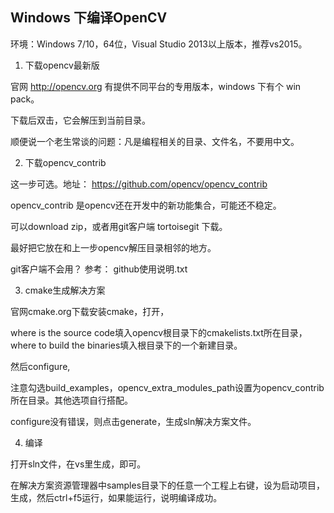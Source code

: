 ## Windows 下编译OpenCV

环境：Windows 7/10，64位，Visual Studio 2013以上版本，推荐vs2015。

1. 下载opencv最新版

官网 http://opencv.org 有提供不同平台的专用版本，windows 下有个 win pack。

下载后双击，它会解压到当前目录。

顺便说一个老生常谈的问题：凡是编程相关的目录、文件名，不要用中文。

2. 下载opencv_contrib

这一步可选。地址： https://github.com/opencv/opencv_contrib

opencv_contrib 是opencv还在开发中的新功能集合，可能还不稳定。

可以download zip，或者用git客户端 tortoisegit 下载。

最好把它放在和上一步opencv解压目录相邻的地方。

git客户端不会用？ 参考： github使用说明.txt

3. cmake生成解决方案

官网cmake.org下载安装cmake，打开，

where is the source code填入opencv根目录下的cmakelists.txt所在目录，where to build the binaries填入根目录下的一个新建目录。

然后configure, 

注意勾选build_examples，opencv_extra_modules_path设置为opencv_contrib所在目录。其他选项自行搭配。

configure没有错误，则点击generate，生成sln解决方案文件。

4. 编译

打开sln文件，在vs里生成，即可。

在解决方案资源管理器中samples目录下的任意一个工程上右键，设为启动项目，生成，然后ctrl+f5运行，如果能运行，说明编译成功。






